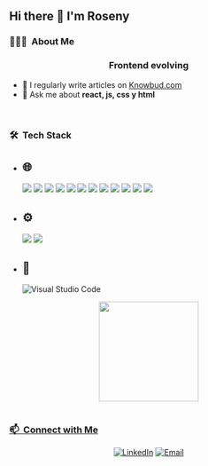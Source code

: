 ## Hi there 👋 I'm Roseny

<h3> 👨🏻‍💻 &nbsp;About Me </h3>

<h3 align="center">Frontend evolving</h3>

- 📝 I regularly write articles on [Knowbud.com](https://lcg-knowbud.netlify.app/)
- 💬 Ask me about **react, js, css y html**
<!-- - 📄 Know about my experiences [resume.com](resume.com) -->

<br>
<h3> 🛠 &nbsp;Tech Stack</h3>

- 🌐 &nbsp;
  - 
    <img src="https://img.shields.io/badge/-HTML-orange?style=flat&logo=html5&logoColor=white"> 
    <img src="https://img.shields.io/badge/-CSS-dodgerblue?style=flat&logo=css3&logoColor=white">
    <img src="https://img.shields.io/badge/-JavaScript-eed718?style=flat&logo=javascript&logoColor=ffffff">
    <img src="https://img.shields.io/badge/-React-deepskyblue?style=flat&logo=react&logoColor=ffffff">
    <img src="https://img.shields.io/badge/-TypeScript-1572B6?style=flat&logo=TypeScript&logoColor=ffffff">
    <img src="https://img.shields.io/badge/-Next.Js-black?style=flat&logo=next.js&logoColor=ffffff">
    <img src="https://img.shields.io/badge/-Tailwind-darkturquoise?style=flat&logo=tailwindcss&logoColor=ffffff">
    <img src="https://img.shields.io/badge/-Astro-mediumorchid?style=flat&logo=astro&logoColor=ffffff">
    <img src="https://img.shields.io/badge/-Jest-darkred?style=flat&logo=Jest&logoColor=ffffff">
    <img src="https://img.shields.io/badge/-Cypress-darkcyan?style=flat&logo=Cypress&logoColor=ffffff">
    <img src="https://img.shields.io/badge/-Storybook-hotpink?style=flat&logo=Storybook&logoColor=ffffff">
    <img src="https://img.shields.io/badge/-Vitest-olivedrab?style=flat&logo=Vitest&logoColor=ffffff">

- ⚙️ &nbsp;
  -
    <img src="https://img.shields.io/badge/-Git-E34F26?style=flat&logo=git&logoColor=ffffff">
    <img src="https://img.shields.io/badge/-GitHub-gray?style=flat&logo=Github&logoColor=ffffff">

- 🔧 &nbsp;
  -
    ![Visual Studio Code](https://img.shields.io/badge/-Visual%20Studio%20Code-333333?style=flat&logo=visual-studio-code&logoColor=007ACC)
<div align="center">
  <a href="https://github.com/Lachicagladiadora">
  <img height="180em" src="https://github-readme-stats.vercel.app/api/top-langs/?username=Lachicagladiadora&layout=compact&langs_count=16&theme=dark"/>
</div>

<br>
<h3> 📫 &nbsp;Connect with Me </h3>

<p align="center">
<a href="https://www.linkedin.com/in/dev-roseny-quintanilla/"><img alt="LinkedIn" src="https://img.shields.io/badge/LinkedIn-Roseny%20-black?style=flat-square&logo=linkedin&logoColor=blue"></a>
<a href="dev.roseny@gmail.com"><img alt="Email" src="https://img.shields.io/badge/Email-dev.roseny@gmail.com-black?style=flat-square&logo=gmail"></a>
</p>

<!--
**Lachicagladiadora/Lachicagladiadora** is a ✨ _special_ ✨ repository because its `README.md` (this file) appears on your GitHub profile.

Here are some ideas to get you started:

- 🔭 I’m currently working on ...
- 🌱 I’m currently learning ...
- 👯 I’m looking to collaborate on ...
- 🤔 I’m looking for help with ...
- 💬 Ask me about ...
- 📫 How to reach me: ...
- 😄 Pronouns: ...
- ⚡ Fun fact: ...
  ![HTML](https://img.shields.io/badge/-HTML-333333?style=flat&logo=html5)
-->
